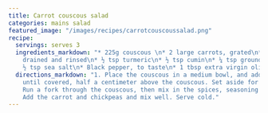 ```yaml
---
title: Carrot couscous salad
categories: mains salad
featured_image: "/images/recipes/carrotcouscoussalad.png"
recipe:
  servings: serves 3
  ingredients_markdown: "* 225g couscous \n* 2 large carrots, grated\n* 1 400g can chickpeas,
    drained and rinsed\n* ½ tsp turmeric\n* ½ tsp cumin\n* ¼ tsp ground ginger\n*
    ½ tsp sea salt\n* Black pepper, to taste\n* 1 tbsp extra virgin olive oil"
  directions_markdown: "1. Place the couscous in a medium bowl, and add boiling water
    until covered, half a centimeter above the couscous. Set aside for 10 mins. \n2.
    Run a fork through the couscous, then mix in the spices, seasoning and olive oil.\n3.
    Add the carrot and chickpeas and mix well. Serve cold."
---
```

